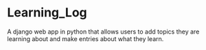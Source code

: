 # Learning_Log
A django web app in python that allows users to add topics they are learning about and make entries about what they learn.
